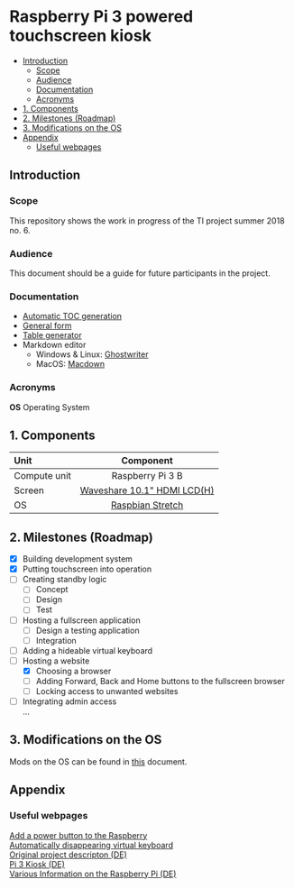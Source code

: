 # Raspberry Pi 3 powered touchscreen kiosk

- [Introduction](#introduction)
  - [Scope](#scope)
  - [Audience](#audience)
  - [Documentation](#documentation)
  - [Acronyms](#acronyms)
- [1. Components](#1-components)
- [2. Milestones (Roadmap)](#2-milestones-roadmap)
- [3. Modifications on the OS](#3-modifications-on-the-os)
- [Appendix](#appendix)
  - [Useful webpages](#useful-webpages)

## Introduction

### Scope

This repository shows the work in progress of the TI project summer 2018 no. 6. 

### Audience

This document should be a guide for future participants in the project. 

### Documentation

* [Automatic TOC generation](http://tableofcontent.eu/)
* [General form](https://docs.gitlab.com/ee/user/markdown.html)
* [Table generator](http://www.tablesgenerator.com/markdown_tables)
* Markdown editor 
	- Windows & Linux: [Ghostwriter](https://wereturtle.github.io/ghostwriter/)
	- MacOS: [Macdown](https://macdown.uranusjr.com/)

### Acronyms

**OS** Operating System

## 1. Components


| Unit         | Component                                                                          |
|:-------------|:----------------------------------------------------------------------------------:|
| Compute unit | Raspberry Pi 3 B                                                                   |
| Screen       | [Waveshare 10.1" HDMI LCD(H)](https://www.waveshare.com/wiki/10.1inch_HDMI_LCD_(H))|
| OS           | [Raspbian Stretch](https://www.raspberrypi.org/downloads/raspbian/)                |

## 2. Milestones (Roadmap)

- [x] Building development system
- [x] Putting touchscreen into operation
- [ ] Creating standby logic
    - [ ] Concept
    - [ ] Design
    - [ ] Test
- [ ] Hosting a fullscreen application
	- [ ] Design a testing application
	- [ ] Integration
- [ ] Adding a hideable virtual keyboard
- [ ] Hosting a website
	- [x] Choosing a browser
	- [ ] Adding Forward, Back and Home buttons to the fullscreen browser
	- [ ] Locking access to unwanted websites
- [ ] Integrating admin access  
...

## 3. Modifications on the OS

Mods on the OS can be found in [this](documentation/mods.md) document.

## Appendix

### Useful webpages
  
[Add a power button to the Raspberry](https://howchoo.com/g/mwnlytk3zmm/how-to-add-a-power-button-to-your-raspberry-pi)  
[Automatically disappearing virtual keyboard](https://raspberrypi.stackexchange.com/questions/61142/how-to-make-onscreen-keyboard-automatically-pop-up-when-entering-input-field)  
[Original project descripton (DE)](http://www.netzmafia.de/skripten/hardware/RasPi/Projekt-Kiosk/)  
[Pi 3 Kiosk (DE)](https://itrig.de/index.php?/archives/2309-Raspberry-Pi-3-Kiosk-Chromium-Autostart-im-Vollbildmodus-einrichten.html)  
[Various Information on the Raspberry Pi (DE)](http://www.elektronik-kompendium.de/sites/raspberry-pi/index.htm)  


